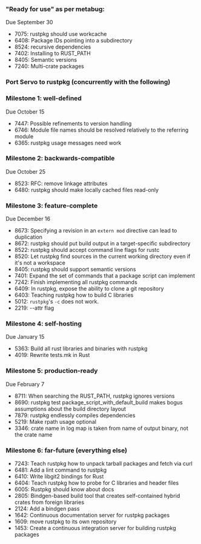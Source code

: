 ### "Ready for use" as per metabug:
 Due September 30

* 7075: rustpkg should use workcache
* 6408: Package IDs pointing into a subdirectory
* 8524: recursive dependencies
* 7402: Installing to RUST_PATH
* 8405: Semantic versions
* 7240: Multi-crate packages

### Port Servo to rustpkg (concurrently with the following)

### Milestone 1: well-defined
  Due October 15

* 7447: Possible refinements to version handling
* 6746: Module file names should be resolved relatively to the referring module
* 6365: rustpkg usage messages need work

### Milestone 2: backwards-compatible
  Due October 25

* 8523: RFC: remove linkage attributes
* 6480: rustpkg should make locally cached files read-only

### Milestone 3: feature-complete
   Due December 16

* 8673: Specifying a revision in an `extern mod` directive can lead to duplication
* 8672: rustpkg should put build output in a target-specific subdirectory
* 8522: rustpkg should accept command line flags for rustc
* 8520: Let rustpkg find sources in the current working directory even if it's not a workspace
* 8405: rustpkg should support semantic versions
* 7401: Expand the set of commands that a package script can implement
* 7242: Finish implementing all rustpkg commands
* 6409: In rustpkg, expose the ability to clone a git repository
* 6403: Teaching rustpkg how to build C libraries
* 5012: `rustpkg`'s `-c` does not work.
* 2219: --attr flag

### Milestone 4: self-hosting
  Due January 15

* 5363: Build all rust libraries and binaries with rustpkg
* 4019: Rewrite tests.mk in Rust

### Milestone 5: production-ready
   Due February 7

* 8711: When searching the RUST_PATH, rustpkg ignores versions
* 8690: rustpkg test package_script_with_default_build makes bogus assumptions about the build directory layout
* 7879: rustpkg endlessly compiles dependencies
* 5219: Make rpath usage optional 
* 3346: crate name in log map is taken from name of output binary, not the crate name

### Milestone 6: far-future (everything else)

* 7243: Teach rustpkg how to unpack tarball packages and fetch via curl
* 6481: Add a lint command to rustpkg
* 6410: Write libgit2 bindings for Rust
* 6404: Teach rustpkg how to probe for C libraries and header files
* 6005: Rustpkg should know about docs
* 2805: Bindgen-based build tool that creates self-contained hybrid crates from foreign libraries
* 2124: Add a bindgen pass
* 1642: Continuous documentation server for rustpkg packages
* 1609: move rustpkg to its own repository
* 1453: Create a continuous integration server for building rustpkg packages